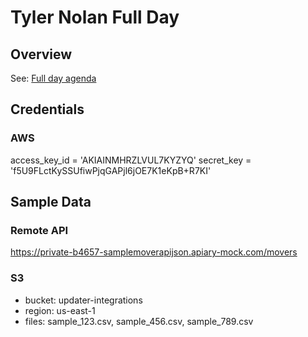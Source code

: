 # Tyler Nolan Full Day

## Overview

See: [Full day agenda](https://docs.google.com/document/d/1Ak1Ypiey8BMbQTzYGKjVpIZsdUpYyrBOjJHh420_3fE/edit#heading=h.3dn7bkyxd6tu)


## Credentials

### AWS

access_key_id = 'AKIAINMHRZLVUL7KYZYQ'
secret_key = 'f5U9FLctKySSUfiwPjqGAPjl6jOE7K1eKpB+R7KI'

## Sample Data

### Remote API

https://private-b4657-samplemoverapijson.apiary-mock.com/movers

### S3

* bucket: updater-integrations
* region: us-east-1
* files: sample_123.csv,  sample_456.csv, sample_789.csv
